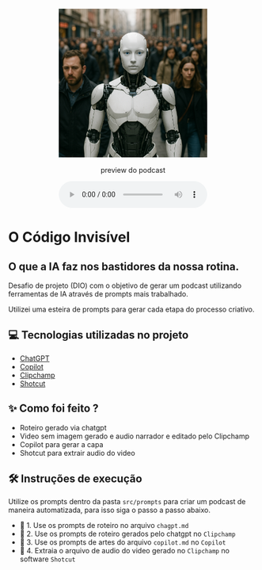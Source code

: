 <p align="center">
<img 
    src="./assets/cover.png"
    width="300"
/>
</p>

<p align="center">
    preview do podcast
</p>

<div align="center">
    <audio src="output/podcast_editado.MP3" controls title="Podcast editado"></audio>
</div>

# O Código Invisível
## O que a IA faz nos bastidores da nossa rotina.

Desafio de projeto (DIO) com o objetivo de gerar um podcast utilizando ferramentas de IA através de prompts mais trabalhado.

Utilizei uma esteira de prompts para gerar cada etapa do processo criativo.

## 💻 Tecnologias utilizadas no projeto

- [ChatGPT](https://chat.openai.com/)
- [Copilot](https://copilot.microsoft.com/)
- [Clipchamp](https://clipchamp.com/)
- [Shotcut](https://www.shotcut.org/)

## ✨ Como foi feito ?

- Roteiro gerado via chatgpt
- Video sem imagem gerado e audio narrador e editado pelo Clipchamp
- Copilot para gerar a capa
- Shotcut para extrair audio do video

## 🛠️ Instruções de execução

Utilize os prompts dentro da pasta `src/prompts` para criar um podcast de maneira automatizada, para isso siga o passo a passo abaixo.

- 🤖 1. Use os prompts de roteiro no arquivo `chagpt.md`
- 🤖 2. Use os prompts de roteiro gerados pelo chatgpt no `Clipchamp`
- 🤖 3. Use os prompts de artes do arquivo `copilot.md` no `Copilot`
- 🤖 4. Extraia o arquivo de audio do video gerado no `Clipchamp` no software `Shotcut`
